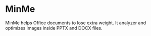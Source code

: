 # MinMe

MinMe helps Office documents to lose extra weight. It analyzer and optimizes images inside PPTX and DOCX files.